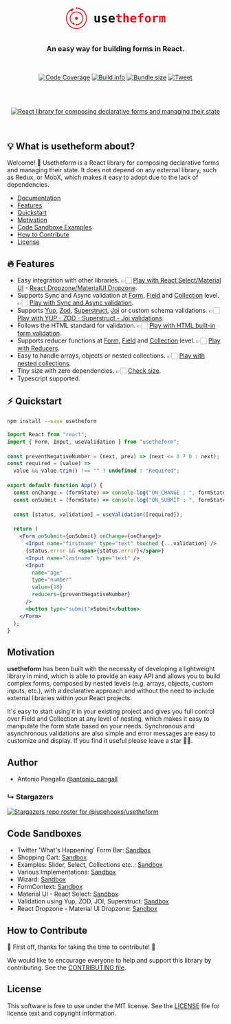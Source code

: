 # <p align="center"> <img src='https://raw.githubusercontent.com/iusehooks/usetheform/refs/heads/master/workspaces/docs/static/img/logo.png' width="233" height='51' alt='Usetheform Logo' /> </p>

<h3 align="center">An easy way for building forms in React.</h3><br/>

<p align="center">
<a href="https://coveralls.io/github/iusehooks/usetheform?branch=master"><img src="https://coveralls.io/repos/github/iusehooks/usetheform/badge.svg?branch=master" alt="Code Coverage" height="20"/></a>
<a href="https://travis-ci.org/iusehooks/usetheform"><img src="https://travis-ci.org/iusehooks/usetheform.svg?branch=master" alt="Build info" height="20"/></a>
<a href="https://bundlephobia.com/result?p=usetheform@latest"><img src="https://img.shields.io/bundlephobia/minzip/usetheform.svg" alt="Bundle size" height="20"/></a>
<a href="https://twitter.com/intent/tweet?text=React%20library%20for%20composing%20declarative%20forms%2C%20manage%20their%20state%2C%20handling%20their%20validation%20and%20much%20more&url=https://github.com/iusehooks/usetheform&hashtags=reactjs,webdev,javascript,forms,reacthooks"><img src="https://img.shields.io/twitter/url/http/shields.io.svg?style=social" alt="Tweet" height="20"/></a>
</p><br/><br/>

<div align="center">
    <p align="center">
        <a href="https://iusehooks.github.io/usetheform/" title="Usetheform">
            <img src="https://raw.githubusercontent.com/iusehooks/usetheform/master/examples/img/example.gif" alt="React library for composing declarative forms and managing their state" width="800" />
        </a>
    </p>
</div><br/>

## :bulb: What is usetheform about?

Welcome! 👋 Usetheform is a React library for composing declarative forms and managing their state. It does not depend on any external library, such as Redux, or MobX, which makes it easy to adopt due to the lack of dependencies.

- [Documentation](https://iusehooks.github.io/usetheform/)
- [Features](#fire-features)
- [Quickstart](#zap-quickstart)
- [Motivation](#motivation)
- [Code Sandboxe Examples](#code-sandboxes)
- [How to Contribute](#how-to-contribute)
- [License](#license)

## :fire: Features

- Easy integration with other libraries. 👉🏻 [Play with React Select/Material UI](https://codesandbox.io/s/materialuireactselect-6ufc2) - [React Dropzone/MaterialUI Dropzone](https://codesandbox.io/s/reactdropzone-materialuidropzone-yjb8w).
- Supports Sync and Async validation at [Form](https://iusehooks.github.io/usetheform/docs-form#validation---sync), [Field](https://iusehooks.github.io/usetheform/docs-input#validation---sync) and [Collection](https://iusehooks.github.io/usetheform/docs-collection#validation---sync) level. 👉🏻 [Play with Sync and Async validation](https://iusehooks.github.io/usetheform/docs-input#validation---sync).
- Supports [Yup](https://codesandbox.io/s/schema-validations-uc1m6?file=/src/FormYUP.jsx), [Zod](https://codesandbox.io/s/schema-validations-uc1m6?file=/src/FormZOD.jsx), [Superstruct](https://codesandbox.io/s/schema-validations-uc1m6?file=/src/FormSuperStruct.jsx), [Joi](https://codesandbox.io/s/schema-validations-uc1m6?file=/src/FormJOI.jsx) or custom schema validations. 👉🏻 [Play with YUP - ZOD - Superstruct - Joi validations](https://codesandbox.io/s/schema-validations-uc1m6).
- Follows the HTML standard for validation. 👉🏻 [Play with HTML built-in form validation](https://codesandbox.io/s/built-informvalidation-lp672?file=/src/Info.jsx).
- Supports reducer functions at [Form](https://iusehooks.github.io/usetheform/docs-form#reducers), [Field](https://iusehooks.github.io/usetheform/docs-input#reducers) and [Collection](https://iusehooks.github.io/usetheform/docs-collection#reducers) level. 👉🏻 [Play with Reducers](https://iusehooks.github.io/usetheform/docs-form#reducers).
- Easy to handle arrays, objects or nested collections. 👉🏻 [Play with nested collections](https://iusehooks.github.io/usetheform/docs-collection#nested-collections).
- Tiny size with zero dependencies. 👉🏻 [Check size](https://bundlephobia.com/result?p=usetheform).
- Typescript supported.

## :zap: Quickstart

```sh
npm install --save usetheform
```

```jsx
import React from "react";
import { Form, Input, useValidation } from "usetheform";

const preventNegativeNumber = (next, prev) => (next <= 0 ? 0 : next);
const required = (value) =>
  value && value.trim() !== "" ? undefined : "Required";

export default function App() {
  const onChange = (formState) => console.log("ON_CHANGE : ", formState);
  const onSubmit = (formState) => console.log("ON_SUBMIT : ", formState);

  const [status, validation] = useValidation([required]);

  return (
    <Form onSubmit={onSubmit} onChange={onChange}>
      <Input name="firstname" type="text" touched {...validation} />
      {status.error && <span>{status.error}</span>}
      <Input name="lastname" type="text" />
      <Input
        name="age"
        type="number"
        value={18}
        reducers={preventNegativeNumber}
      />
      <button type="submit">Submit</button>
    </Form>
  );
}
```

## Motivation

**usetheform** has been built with the necessity of developing a lightweight library in mind, which is able to provide an easy API and allows you to build complex forms, composed by nested levels (e.g. arrays, objects, custom inputs, etc.), with a declarative approach and without the need to include external libraries within your React projects.

It's easy to start using it in your existing project and gives you full control over Field and Collection at any level of nesting, which makes it easy to manipulate the form state based on your needs. Synchronous and asynchronous validations are also simple and error messages are easy to customize and display. If you find it useful please leave a star 🙏🏻.

## Author

- Antonio Pangallo [@antonio_pangall](https://twitter.com/antonio_pangall)

### &#8627; Stargazers

[![Stargazers repo roster for @iusehooks/usetheform](https://reporoster.com/stars/iusehooks/usetheform)](https://github.com/iusehooks/usetheform/stargazers)

## Code Sandboxes

- Twitter 'What's Happening' Form Bar: [Sandbox](https://codesandbox.io/s/twitter-bar-form-czx3o)
- Shopping Cart: [Sandbox](https://codesandbox.io/s/shopping-cart-97y5k)
- Examples: Slider, Select, Collections etc..: [Sandbox](https://codesandbox.io/s/formexample2-mmcjs)
- Various Implementations: [Sandbox](https://codesandbox.io/s/035l4l75ln)
- Wizard: [Sandbox](https://codesandbox.io/s/v680xok7k7)
- FormContext: [Sandbox](https://codesandbox.io/s/formcontext-ukvc5)
- Material UI - React Select: [Sandbox](https://codesandbox.io/s/materialuireactselect-6ufc2)
- Validation using Yup, ZOD, JOI, Superstruct: [Sandbox](https://codesandbox.io/s/schema-validations-uc1m6)
- React Dropzone - Material UI Dropzone: [Sandbox](https://codesandbox.io/s/reactdropzone-materialuidropzone-yjb8w)

## How to Contribute

🎉 First off, thanks for taking the time to contribute! 🎉

We would like to encourage everyone to help and support this library by contributing. See the [CONTRIBUTING file](https://github.com/iusehooks/usetheform/blob/master/CONTRIBUTING.md).

## License

This software is free to use under the MIT license.
See the [LICENSE](/LICENSE.md) file for license text and copyright information.
